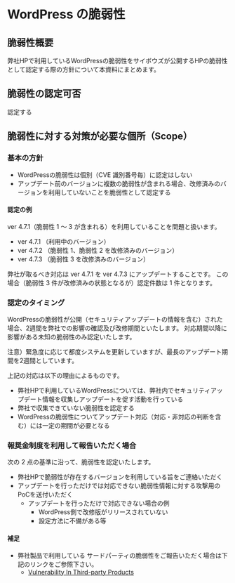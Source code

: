 WordPress の脆弱性
====

## 脆弱性概要
弊社HPで利用しているWordPressの脆弱性をサイボウズが公開するHPの脆弱性として認定する際の方針について本資料にまとめます。

## 脆弱性の認定可否
認定する

## 脆弱性に対する対策が必要な個所（Scope）

### 基本の方針

- WordPressの脆弱性は個別（CVE 識別番号毎）に認定はしない
- アップデート前のバージョンに複数の脆弱性が含まれる場合、改修済みのバージョンを利用していないことを脆弱性として認定する

#### 認定の例 
ver 4.7.1（脆弱性 1 〜 3 が含まれる）を利用していることを問題と扱います。

- ver 4.7.1 （利用中のバージョン）
- ver 4.7.2 （脆弱性 1、脆弱性 2 を改修済みのバージョン）
- ver 4.7.3 （脆弱性 3 を改修済みのバージョン）

弊社が取るべき対応は ver 4.7.1 を ver 4.7.3 にアップデートすることです。
この場合（脆弱性 3 件が改修済みの状態となるが）認定件数は 1 件となります。

### 認定のタイミング
WordPressの脆弱性が公開（セキュリティアップデートの情報を含む）された場合、2週間を弊社での影響の確認及び改修期間といたします。
対応期間以降に影響がある未知の脆弱性のみ認定いたします。

注意）緊急度に応じて都度システムを更新していますが、最長のアップデート期間を2週間としています。

上記の対応は以下の理由によるものです。

- 弊社HPで利用しているWordPressについては、弊社内でセキュリティアップデート情報を収集しアップデートを促す活動を行っている
- 弊社で収集できていない脆弱性を認定する
- WordPressの脆弱性についてアップデート対応（対応・非対応の判断を含む）には一定の期間が必要となる

### 報奨金制度を利用して報告いただく場合

次の 2 点の基準に沿って、脆弱性を認定いたします。

- 弊社HPで脆弱性が存在するバージョンを利用している旨をご連絡いただく
- アップデートを行っただけでは対応できない脆弱性情報に対する攻撃用のPoCを送付いただく
    - アップデートを行っただけで対応できない場合の例
        - WordPress側で改修版がリリースされていない
        - 設定方法に不備がある等

#### 補足
- 弊社製品で利用している サードパーティの脆弱性をご報告いただく場合は下記のリンクをご参照下さい。
    - [Vulnerability In Third-party Products](VulnerabilityInThird-partyProducts.md)
